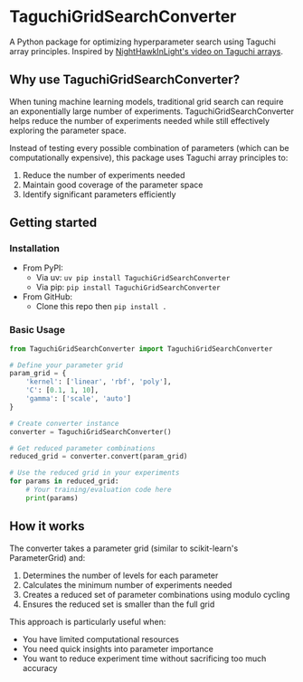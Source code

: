 
# TaguchiGridSearchConverter

A Python package for optimizing hyperparameter search using Taguchi array principles. Inspired by [NightHawkInLight's video on Taguchi arrays](https://www.youtube.com/watch?v=5oULEuOoRd0&pp=ygUPdGFndXNoaSBhcnJhYXlz).

## Why use TaguchiGridSearchConverter?

When tuning machine learning models, traditional grid search can require an exponentially large number of experiments. TaguchiGridSearchConverter helps reduce the number of experiments needed while still effectively exploring the parameter space.

Instead of testing every possible combination of parameters (which can be computationally expensive), this package uses Taguchi array principles to:
1. Reduce the number of experiments needed
2. Maintain good coverage of the parameter space
3. Identify significant parameters efficiently

## Getting started

### Installation

* From PyPI:
    * Via uv: `uv pip install TaguchiGridSearchConverter`
    * Via pip: `pip install TaguchiGridSearchConverter`
* From GitHub:
    * Clone this repo then `pip install .`

### Basic Usage

```python
from TaguchiGridSearchConverter import TaguchiGridSearchConverter

# Define your parameter grid
param_grid = {
    'kernel': ['linear', 'rbf', 'poly'],
    'C': [0.1, 1, 10],
    'gamma': ['scale', 'auto']
}

# Create converter instance
converter = TaguchiGridSearchConverter()

# Get reduced parameter combinations
reduced_grid = converter.convert(param_grid)

# Use the reduced grid in your experiments
for params in reduced_grid:
    # Your training/evaluation code here
    print(params)
```

## How it works

The converter takes a parameter grid (similar to scikit-learn's ParameterGrid) and:
1. Determines the number of levels for each parameter
2. Calculates the minimum number of experiments needed
3. Creates a reduced set of parameter combinations using modulo cycling
4. Ensures the reduced set is smaller than the full grid

This approach is particularly useful when:
- You have limited computational resources
- You need quick insights into parameter importance
- You want to reduce experiment time without sacrificing too much accuracy

